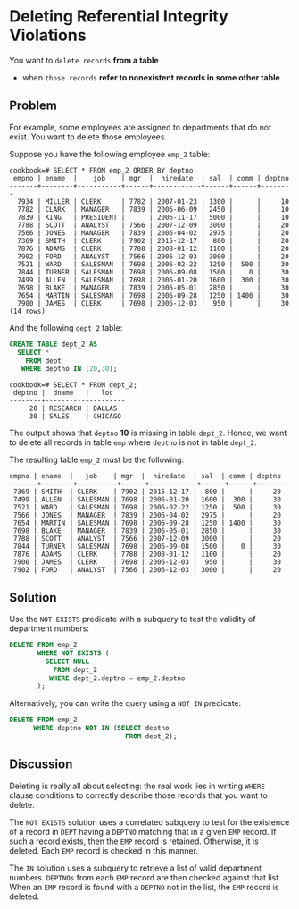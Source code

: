 # Deleting Referential Integrity Violations

You want to `delete records` **from a table**

- when `those records` **refer to nonexistent records in some other table**.

## Problem

For example, some employees are assigned to departments that do not exist. You want to delete those employees.

Suppose you have the following employee `emp_2` table:

```console
cookbook=# SELECT * FROM emp_2 ORDER BY deptno;
 empno | ename  |    job    | mgr  |  hiredate  | sal  | comm | deptno
-------+--------+-----------+------+------------+------+------+--------
  7934 | MILLER | CLERK     | 7782 | 2007-01-23 | 1300 |      |     10
  7782 | CLARK  | MANAGER   | 7839 | 2006-06-09 | 2450 |      |     10
  7839 | KING   | PRESIDENT |      | 2006-11-17 | 5000 |      |     10
  7788 | SCOTT  | ANALYST   | 7566 | 2007-12-09 | 3000 |      |     20
  7566 | JONES  | MANAGER   | 7839 | 2006-04-02 | 2975 |      |     20
  7369 | SMITH  | CLERK     | 7902 | 2015-12-17 |  800 |      |     20
  7876 | ADAMS  | CLERK     | 7788 | 2008-01-12 | 1100 |      |     20
  7902 | FORD   | ANALYST   | 7566 | 2006-12-03 | 3000 |      |     20
  7521 | WARD   | SALESMAN  | 7698 | 2006-02-22 | 1250 |  500 |     30
  7844 | TURNER | SALESMAN  | 7698 | 2006-09-08 | 1500 |    0 |     30
  7499 | ALLEN  | SALESMAN  | 7698 | 2006-01-20 | 1600 |  300 |     30
  7698 | BLAKE  | MANAGER   | 7839 | 2006-05-01 | 2850 |      |     30
  7654 | MARTIN | SALESMAN  | 7698 | 2006-09-28 | 1250 | 1400 |     30
  7900 | JAMES  | CLERK     | 7698 | 2006-12-03 |  950 |      |     30
(14 rows)
```

And the following `dept_2` table:

```SQL
CREATE TABLE dept_2 AS
  SELECT *
    FROM dept
   WHERE deptno IN (20,30);
```

```console
cookbook=# SELECT * FROM dept_2;
 deptno |  dname   |   loc
--------+----------+---------
     20 | RESEARCH | DALLAS
     30 | SALES    | CHICAGO
```

The output shows that `deptno` **10** is missing in table `dept_2`. Hence, we want to delete all records in table `emp` where `deptno` is not in table `dept_2`.

The resulting table `emp_2` must be the following:

```console
empno | ename  |   job    | mgr  |  hiredate  | sal  | comm | deptno
-------+--------+----------+------+------------+------+------+--------
 7369 | SMITH  | CLERK    | 7902 | 2015-12-17 |  800 |      |     20
 7499 | ALLEN  | SALESMAN | 7698 | 2006-01-20 | 1600 |  300 |     30
 7521 | WARD   | SALESMAN | 7698 | 2006-02-22 | 1250 |  500 |     30
 7566 | JONES  | MANAGER  | 7839 | 2006-04-02 | 2975 |      |     20
 7654 | MARTIN | SALESMAN | 7698 | 2006-09-28 | 1250 | 1400 |     30
 7698 | BLAKE  | MANAGER  | 7839 | 2006-05-01 | 2850 |      |     30
 7788 | SCOTT  | ANALYST  | 7566 | 2007-12-09 | 3000 |      |     20
 7844 | TURNER | SALESMAN | 7698 | 2006-09-08 | 1500 |    0 |     30
 7876 | ADAMS  | CLERK    | 7788 | 2008-01-12 | 1100 |      |     20
 7900 | JAMES  | CLERK    | 7698 | 2006-12-03 |  950 |      |     30
 7902 | FORD   | ANALYST  | 7566 | 2006-12-03 | 3000 |      |     20
```

## Solution

Use the `NOT EXISTS` predicate with a subquery to test the validity of department numbers:

```SQL
DELETE FROM emp_2
       WHERE NOT EXISTS (
         SELECT NULL
           FROM dept_2
          WHERE dept_2.deptno = emp_2.deptno
       );
```

Alternatively, you can write the query using a `NOT IN` predicate:

```SQL
DELETE FROM emp_2
      WHERE deptno NOT IN (SELECT deptno
                             FROM dept_2);
```

## Discussion

Deleting is really all about selecting: the real work lies in writing `WHERE` clause conditions to correctly describe those records that you want to delete.

The `NOT EXISTS` solution uses a correlated subquery to test for the existence of a record in `DEPT` having a `DEPTNO` matching that in a given `EMP` record. If such a record exists, then the `EMP` record is retained. Otherwise, it is deleted. Each `EMP` record is checked in this manner.

The `IN` solution uses a subquery to retrieve a list of valid department numbers. `DEPTNOs` from each `EMP` record are then checked against that list. When an `EMP` record is found with a `DEPTNO` not in the list, the `EMP` record is deleted.
